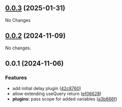 ## [0.0.3](https://github.com/posva/pinia-colada/compare/@pinia/colada-plugin-delay@0.0.2...@pinia/colada-plugin-delay@0.0.3) (2025-01-31)

No Changes

## [0.0.2](https://github.com/posva/pinia-colada/compare/@pinia/colada-plugin-delay@0.0.1...@pinia/colada-plugin-delay@0.0.2) (2024-11-09)

No changes.

## 0.0.1 (2024-11-06)

### Features

- add initial delay plugin ([42c8760](https://github.com/posva/pinia-colada/commit/42c876047927b777b9e047b2aa8beae90407fbc2))
- allow extending useQuery return ([ef06628](https://github.com/posva/pinia-colada/commit/ef066280baedfd155eb7f040d72a8f6ef0c8e771))
- **plugins:** pass scope for added variables ([a3b666f](https://github.com/posva/pinia-colada/commit/a3b666fd8a16fd2ec81017cf928025889e8b5181))
